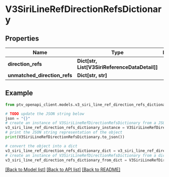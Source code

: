 # V3SiriLineRefDirectionRefsDictionary


## Properties

Name | Type | Description | Notes
------------ | ------------- | ------------- | -------------
**direction_refs** | **Dict[str, List[V3SiriReferenceDataDetail]]** |  | [optional] 
**unmatched_direction_refs** | **Dict[str, str]** |  | [optional] 

## Example

```python
from ptv_openapi_client.models.v3_siri_line_ref_direction_refs_dictionary import V3SiriLineRefDirectionRefsDictionary

# TODO update the JSON string below
json = "{}"
# create an instance of V3SiriLineRefDirectionRefsDictionary from a JSON string
v3_siri_line_ref_direction_refs_dictionary_instance = V3SiriLineRefDirectionRefsDictionary.from_json(json)
# print the JSON string representation of the object
print(V3SiriLineRefDirectionRefsDictionary.to_json())

# convert the object into a dict
v3_siri_line_ref_direction_refs_dictionary_dict = v3_siri_line_ref_direction_refs_dictionary_instance.to_dict()
# create an instance of V3SiriLineRefDirectionRefsDictionary from a dict
v3_siri_line_ref_direction_refs_dictionary_from_dict = V3SiriLineRefDirectionRefsDictionary.from_dict(v3_siri_line_ref_direction_refs_dictionary_dict)
```
[[Back to Model list]](../README.md#documentation-for-models) [[Back to API list]](../README.md#documentation-for-api-endpoints) [[Back to README]](../README.md)


